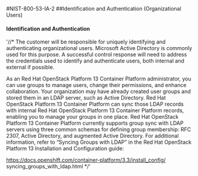 #NIST-800-53-IA-2
##Identification and Authentication (Organizational Users)

#### Identification and Authentication
'//*
The customer will be responsible for uniquely identifying and
authenticating organizational users. Microsoft Active Directory
is commonly used for this purpose. A successful control response will
need to address the credentials used to identify and authenticate
users, both internal and external if possible.

As an Red Hat OpenStack Platform 13 Container Platform administrator, you can use groups to
manage users, change their permissions, and enhance collaboration. Your
organization may have already created user groups and stored them in an
LDAP server, such as Active Directory. Red Hat OpenStack Platform 13 Container Platform can
sync those LDAP records with internal Red Hat OpenStack Platform 13 Container Platform
records, enabling you to manage your groups in one place. Red Hat OpenStack Platform 13
Container Platform currently supports group sync with LDAP servers using
three common schemas for defining group membership: RFC 2307, Active
Directory, and augmented Active Directory. For additional information,
refer to “Syncing Groups with LDAP” in the Red Hat OpenStack Platform 13 Installation and
Configuration guide:

https://docs.openshift.com/container-platform/3.3/install_config/
syncing_groups_with_ldap.html
*/'

